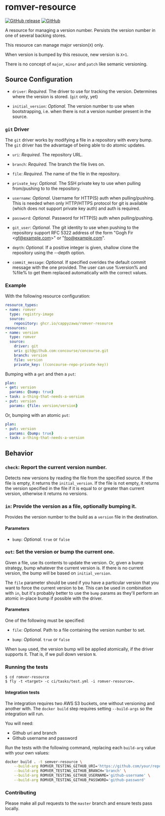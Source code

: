 # romver-resource
[![GitHub release](https://img.shields.io/github/release/cappyzawa/romver-resource.svg)](https://github.com/cappyzawa/romver-resource/releases)
[![GitHub](https://img.shields.io/github/license/cappyzawa/romver-resource.svg)](./LICENSE)

A resource for managing a version number. Persists the version number in one of several backing stores.

This resource can manage major version(`X`) only.

When version is bumped by this resouce, new version is `X+1`.

There is no concept of `major`, `minor` and `patch` like semanic versioning.

## Source Configuration

* `driver`: *Required.* The driver to use for tracking the
  version. Determines where the version is stored. (`git` only, yet)

* `initial_version`: *Optional.* The version number to use when
bootstrapping, i.e. when there is not a version number present in the source.

### `git` Driver

The `git` driver works by modifying a file in a repository with every bump. The
`git` driver has the advantage of being able to do atomic updates.

* `uri`: *Required.* The repository URL.

* `branch`: *Required.* The branch the file lives on.

* `file`: *Required.* The name of the file in the repository.

* `private_key`: *Optional.* The SSH private key to use when pulling from/pushing to to the repository.

* `username`: *Optional.* Username for HTTP(S) auth when pulling/pushing.
   This is needed when only HTTP/HTTPS protocol for git is available (which does not support private key auth)
   and auth is required.

* `password`: *Optional.* Password for HTTP(S) auth when pulling/pushing.

* `git_user`: *Optional.* The git identity to use when pushing to the
  repository support RFC 5322 address of the form "Gogh Fir \<gf@example.com\>" or "foo@example.com".

* `depth`: *Optional.* If a positive integer is given, shallow clone the repository using the --depth option.

* `commit_message`: *Optional.* If specified overides the default commit message with the one provided. The user can use %version% and %file% to get them replaced automatically with the correct values.

### Example

With the following resource configuration:

``` yaml
resource_types:
- name: romver
  type: registry-image
  source:
    repository: ghcr.io/cappyzawa/romver-resource
resources:
- name: version
  type: romver
  source:
    driver: git
    uri: git@github.com:concourse/concourse.git
    branch: version
    file: version
    private_key: ((concourse-repo-private-key))
```

Bumping with a `get` and then a `put`:

``` yaml
plan:
- get: version
  params: {bump: true}
- task: a-thing-that-needs-a-version
- put: version
  params: {file: version/version}
```

Or, bumping with an atomic `put`:

``` yaml
plan:
- put: version
  params: {bump: true}
- task: a-thing-that-needs-a-version
```

## Behavior

### `check`: Report the current version number.

Detects new versions by reading the file from the specified source. If the file is empty, it returns the `initial_version`. If the file is not empty, it returns the version specified in the file if it is equal to or greater than current version, otherwise it returns no versions.

### `in`: Provide the version as a file, optionally bumping it.

Provides the version number to the build as a `version` file in the destination.

#### Parameters

* `bump`: *Optional.* `true` or `false`

### `out`: Set the version or bump the current one.

Given a file, use its contents to update the version. Or, given a bump
strategy, bump whatever the current version is. If there is no current version,
the bump will be based on `initial_version`.

The `file` parameter should be used if you have a particular version that you
want to force the current version to be. This can be used in combination with
`in`, but it's probably better to use the `bump` params as they'll
perform an atomic in-place bump if possible with the driver.

#### Parameters

One of the following must be specified:

* `file`: *Optional.* Path to a file containing the version number to set.

* `bump`: *Optional.* `true` or `false`

When `bump` used, the version bump will be applied atomically,
if the driver supports it. That is, if we pull down version `N`. 

### Running the tests
```
$ cd romver-resource
$ fly -t <target> -c ci/tasks/test.yml -i romver-resource=. 
```

#### Integration tests

The integration requires two AWS S3 buckets, one without versioning and another
with. The `docker build` step requires setting `--build-args` so the
integration will run.

You will need:
* Github uri and branch
* Github username and password

Run the tests with the following command, replacing each `build-arg` value with your own values:

```sh
docker build . -t semver-resource \
    --build-arg ROMVER_TESTING_GITHUB_URI='https://github.com/your/repo' \
    --build-arg ROMVER_TESTING_GITHUB_BRANCH='branch' \
    --build-arg ROMVER_TESTING_GITHUB_USERNAME='github-username' \
    --build-arg ROMVER_TESTING_GITHUB_PASSWORD='github-password'
```

### Contributing

Please make all pull requests to the `master` branch and ensure tests pass
locally.
